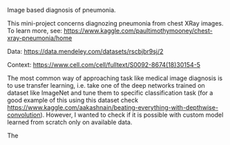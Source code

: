 Image based diagnosis of pneumonia.

This mini-project concerns diagnozing pneumonia from chest XRay images. To learn more, see: https://www.kaggle.com/paultimothymooney/chest-xray-pneumonia/home

Data: https://data.mendeley.com/datasets/rscbjbr9sj/2

Context: https://www.cell.com/cell/fulltext/S0092-8674(18)30154-5

The most common way of approaching task like medical image diagnosis is to use transfer learning, i.e. take one of the deep networks trained on dataset like ImageNet and tune them to specific classification task (for a good example of this using this dataset check https://www.kaggle.com/aakashnain/beating-everything-with-depthwise-convolution). However, I wanted to check if it is possible with custom model learned from scratch only on available data. 

The 
